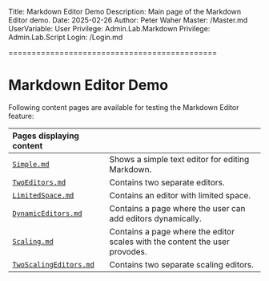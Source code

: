 ﻿Title: Markdown Editor Demo
Description: Main page of the Markdown Editor demo.
Date: 2025-02-26
Author: Peter Waher
Master: /Master.md
UserVariable: User
Privilege: Admin.Lab.Markdown
Privilege: Admin.Lab.Script
Login: /Login.md

=============================================

Markdown Editor Demo
=======================

Following content pages are available for testing the Markdown Editor feature:

| Pages displaying content                                                                                                    ||
|:-----------------------------------------------|:----------------------------------------------------------------------------|
| [`Simple.md`](Simple.md)                       | Shows a simple text editor for editing Markdown.                            |
| [`TwoEditors.md`](TwoEditors.md)               | Contains two separate editors.                                              |
| [`LimitedSpace.md`](LimitedSpace.md)           | Contains an editor with limited space.                                      |
| [`DynamicEditors.md`](DynamicEditors.md)       | Contains a page where the user can add editors dynamically.                 |
| [`Scaling.md`](Scaling.md)                     | Contains a page where the editor scales with the content the user provodes. |
| [`TwoScalingEditors.md`](TwoScalingEditors.md) | Contains two separate scaling editors.                                      |
